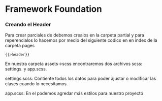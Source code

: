 # Framework Foundation

### Creando el Header

Para crear parciales de debemos crealos en la carpeta partial y para reperencialos lo hacemos por medio del siguiente codico en en index de la carpeta pages

```
{{>header}}
```

En nuestra carpeta assets→scss encontraremos dos archivos scss: settings. y app.scss.

settings.scss: Contiente todos los datos para poder ajustar o modificar las clases cuando lo necesitamos.

app.scss: En el podemos agredar más estilos para nuestro proyecto
